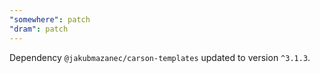 ```yaml
---
"somewhere": patch
"dram": patch
---
```


Dependency `@jakubmazanec/carson-templates` updated to version `^3.1.3`.
